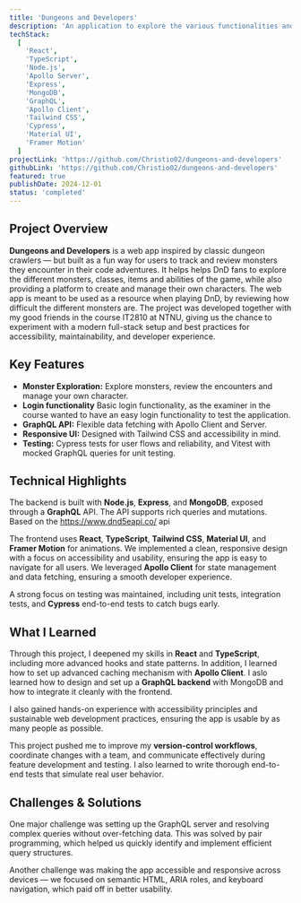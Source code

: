 ```yaml
---
title: 'Dungeons and Developers'
description: 'An application to explore the various functionalities and mechanics of the popular roleplaying game Dungeons & Dragons. Where you can create your own character, explore the games classes, monsters, races and abilityscores!'
techStack:
  [
    'React',
    'TypeScript',
    'Node.js',
    'Apollo Server',
    'Express',
    'MongoDB',
    'GraphQL',
    'Apollo Client',
    'Tailwind CSS',
    'Cypress',
    'Material UI',
    'Framer Motion'
  ]
projectLink: 'https://github.com/Christio02/dungeons-and-developers'
githubLink: 'https://github.com/Christio02/dungeons-and-developers'
featured: true
publishDate: 2024-12-01
status: 'completed'
---
```


## Project Overview

**Dungeons and Developers** is a web app inspired by classic dungeon crawlers — but built as a fun way for users to track and review monsters they encounter in their code adventures. It helps helps DnD fans to explore the different monsters, classes, items and abilities of the game, while also providing a platform to create and manage their own characters. The web app is meant to be used as a resource when playing DnD, by reviewing how difficult the different monsters are.
The project was developed together with my good friends in the course IT2810 at NTNU, giving us the chance to experiment with a modern full-stack setup and best practices for accessibility, maintainability, and developer experience.

## Key Features

- **Monster Exploration:** Explore monsters, review the encounters and manage your own character.
- **Login functionality** Basic login functionality, as the examiner in the course wanted to have an easy login functionality to test the application.
- **GraphQL API:** Flexible data fetching with Apollo Client and Server.
- **Responsive UI:** Designed with Tailwind CSS and accessibility in mind.
- **Testing:** Cypress tests for user flows and reliability, and Vitest with mocked GraphQL queries for unit testing.

## Technical Highlights

The backend is built with **Node.js**, **Express**, and **MongoDB**, exposed through a **GraphQL** API. The API supports rich queries and mutations. Based on the <https://www.dnd5eapi.co/> api

The frontend uses **React**, **TypeScript**, **Tailwind CSS**, **Material UI**, and **Framer Motion** for animations. We implemented a clean, responsive design with a focus on accessibility and usability, ensuring the app is easy to navigate for all users. We leveraged **Apollo Client** for state management and data fetching, ensuring a smooth developer experience.

A strong focus on testing was maintained, including unit tests, integration tests, and **Cypress** end-to-end tests to catch bugs early.

## What I Learned

Through this project, I deepened my skills in **React** and **TypeScript**, including more advanced hooks and state patterns. In addition, I learned how to set up advanced caching mechanism with **Apollo Client**. I aslo learned how to design and set up a **GraphQL backend** with MongoDB and how to integrate it cleanly with the frontend.

I also gained hands-on experience with accessibility principles and sustainable web development practices, ensuring the app is usable by as many people as possible.

This project pushed me to improve my **version-control workflows**, coordinate changes with a team, and communicate effectively during feature development and testing. I also learned to write thorough end-to-end tests that simulate real user behavior.

## Challenges & Solutions

One major challenge was setting up the GraphQL server and resolving complex queries without over-fetching data. This was solved by pair programming, which helped us quickly identify and implement efficient query structures.

Another challenge was making the app accessible and responsive across devices — we focused on semantic HTML, ARIA roles, and keyboard navigation, which paid off in better usability.
